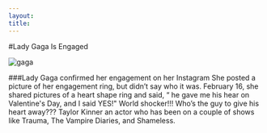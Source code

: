 ```yaml
---
layout:
title:
---
```


#Lady Gaga Is Engaged 

![gaga](http://ll-media.tmz.com/2012/05/13/0513-lady-gaga-ring-2.jpg)

###Lady Gaga confirmed her engagement on her Instagram 
She posted a picture of her engagement ring, but didn’t say who it was. 
February 16, she shared pictures of a heart shape ring and said, “ he gave me his hear on Valentine's Day, and I said YES!"
World shocker!!! Who’s the guy to give his heart away???
Taylor Kinner an actor who has been on a couple of shows like Trauma, The Vampire Diaries, and Shameless.

